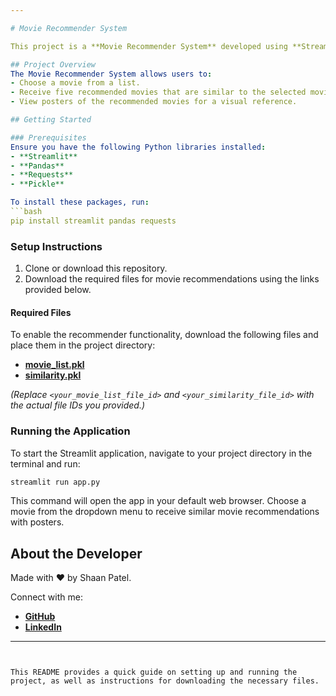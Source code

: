 ```yaml
---

# Movie Recommender System

This project is a **Movie Recommender System** developed using **Streamlit**, **Pandas**, and **The Movie Database (TMDB) API**. Given a selected movie, the system will recommend five similar movies and display their posters.

## Project Overview
The Movie Recommender System allows users to:
- Choose a movie from a list.
- Receive five recommended movies that are similar to the selected movie.
- View posters of the recommended movies for a visual reference.

## Getting Started

### Prerequisites
Ensure you have the following Python libraries installed:
- **Streamlit**
- **Pandas**
- **Requests**
- **Pickle**

To install these packages, run:
```bash
pip install streamlit pandas requests
```

### Setup Instructions

1. Clone or download this repository.
2. Download the required files for movie recommendations using the links provided below.

#### Required Files
To enable the recommender functionality, download the following files and place them in the project directory:
- **[movie_list.pkl](https://drive.google.com/file/d/11k5P-doR5pCjW0g3hUxLjhMMPeKxSWT-/view?usp=drive_link)**
- **[similarity.pkl](https://drive.google.com/file/d/1Cx3JkyRuBRoxlwN4caSvoab2_psZJ__8/view?usp=drive_link)**

*(Replace `<your_movie_list_file_id>` and `<your_similarity_file_id>` with the actual file IDs you provided.)*

### Running the Application
To start the Streamlit application, navigate to your project directory in the terminal and run:
```bash
streamlit run app.py
```

This command will open the app in your default web browser. Choose a movie from the dropdown menu to receive similar movie recommendations with posters.

## About the Developer
Made with ❤️ by Shaan Patel.

Connect with me:
- **[GitHub](https://github.com/Shaan013)**
- **[LinkedIn](https://www.linkedin.com/in/shaan-patel-609879271/)**

---
```


This README provides a quick guide on setting up and running the project, as well as instructions for downloading the necessary files.
